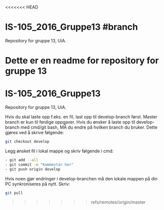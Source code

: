 <<<<<<< HEAD
# IS-105_2016_Gruppe13 #branch <develop>
Repository for gruppe 13, UiA.

Dette er en readme for repository for gruppe 13
=======
# IS-105_2016_Gruppe13
Repository for gruppe 13, UiA.

Hvis du skal laste opp f.eks. en fil, last opp til develop-branch først. Master branch er kun til ferdige oppgaver.
Hvis du ønsker å laste opp til develop-branch med cmd/git bash, MÅ du endre på hvilken branch du bruker. Dette gjøres ved å skrive følgende:

```sh
git checkout develop
```

Legg ønsket fil i lokal mappe og skriv følgende i cmd:
```sh
- git add --all
- git commit -m "Kommentar her"
- git push origin develop
```

Hvis noen gjør endringer i develop-branchen må den lokale mappen på din PC synkroniseres på nytt. Skriv:
```sh
git pull
```
>>>>>>> refs/remotes/origin/master
